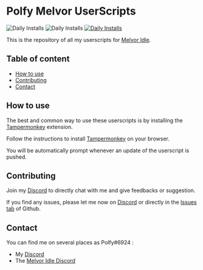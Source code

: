 # Polfy Melvor UserScripts

![Daily Installs](https://img.shields.io/static/v1?label=0&message=Total%20Installs&color=green&style=flat)
![Daily Installs](https://img.shields.io/static/v1?label=0&message=Daily%20Installs&color=yellow&style=flat)
[![Daily Installs](https://img.shields.io/static/v1?label=&message=Discord&color=lightgray&style=flat&logo=discord)](https://www.discord.com/)

This is the repository of all my userscripts for [Melvor Idle](https://melvoridle.com/).

## Table of content

-   [How to use](https://github.com/PierreYvesFlamand/Polfy-Melvor-UserScripts#how-to-use)
-   [Contributing](https://github.com/PierreYvesFlamand/Polfy-Melvor-UserScripts#contributing)
-   [Contact](https://github.com/PierreYvesFlamand/Polfy-Melvor-UserScripts#contact)

## How to use

The best and common way to use these userscripts is by installing the [Tampermonkey](https://www.tampermonkey.net/) extension.

Follow the instructions to install [Tampermonkey](https://www.tampermonkey.net/) on your browser.

You will be automatically prompt whenever an update of the userscript is pushed.

## Contributing

Join my [Discord]() to directly chat with me and give feedbacks or suggestion.

If you find any issues, please let me now on [Discord]() or directly in the [Issues tab](https://github.com/PierreYvesFlamand/Polfy-Melvor-UserScripts/issues) of Github.

## Contact

You can find me on several places as Polfy#6924 :

-   My [Discord]()
-   The [Melvor Idle Discord]()
